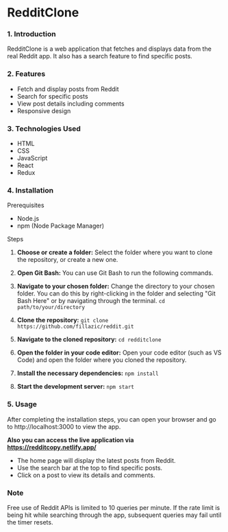 # RedditClone


### 1. Introduction

RedditClone is a web application that fetches and displays data from the real Reddit app. It also has a search feature to find specific posts.

### 2. Features
- Fetch and display posts from Reddit
- Search for specific posts
- View post details including comments
- Responsive design

### 3. Technologies Used
- HTML
- CSS
- JavaScript
- React
- Redux

### 4. Installation

Prerequisites
  -  Node.js
  - npm (Node Package Manager)

Steps
1. **Choose or create a folder:** Select the folder where you want to clone the repository, or create a new one.

2. **Open Git Bash:** You can use Git Bash to run the following commands.

3. **Navigate to your chosen folder:** Change the directory to your chosen folder. You can do this by right-clicking in the folder and selecting "Git Bash Here" or by navigating through the terminal.
        ``cd path/to/your/directory``

4. **Clone the repository:**
        ``git clone https://github.com/fillazic/reddit.git``

5. **Navigate to the cloned repository:**
        ``cd redditclone``

6. **Open the folder in your code editor:** Open your code editor (such as VS Code) and open the folder where you cloned the repository.


7. **Install the necessary dependencies:**
        ``npm install``

8. **Start the development server:**
        ``npm start``


### 5. Usage

After completing the installation steps, you can open your browser and go to http://localhost:3000 to view the app.

**Also you can access the live application via <https://redditcopy.netlify.app/>**

 - The home page will display the latest posts from Reddit.
 - Use the search bar at the top to find specific posts.
 - Click on a post to view its details and comments.

### Note

Free use of Reddit APIs is limited to 10 queries per minute. If the rate limit is being hit while searching through the app, subsequent queries may fail until the timer resets.
